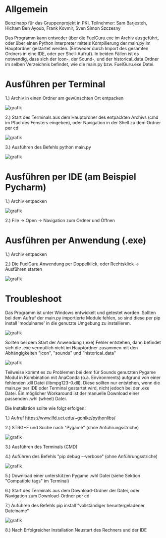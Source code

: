 # Allgemein

Benzinapp für das Gruppenprojekt in PKI. 
Teilnehmer: Sam Barjesteh, Hicham Ben Ayoub, Frank Kovmir, Sven Simon Szczesny

Das Programm kann entweder über die FuelGuru.exe im Archiv ausgeführt, oder über einen Python Interpreter
mittels Kompilierung der main.py im Hauptordner gestartet werden. (Entweder durch Import des gesamten Ordners in eine IDE, oder per Shell-Aufruf).
In beiden Fällen ist es notwendig, dass sich der Icon-, der Sound-, und der historical_data Ordner im selben Verzeichnis befindet, wie die main.py bzw. FuelGuru.exe Datei.

# Ausführen per Terminal

1.) Archiv in einen Ordner am gewünschten Ort entpacken

![grafik](https://user-images.githubusercontent.com/114833933/210900512-57357386-4a54-43f0-8600-5b5787a622d5.png)

  2.) Start des Terminals aus dem Hauptordner des entpackten Archivs (cmd im Pfad des Fensters eingeben), oder Navigation in der Shell zu dem Ordner per cd
  
![grafik](https://user-images.githubusercontent.com/114833933/210898763-18ee6d49-f694-4f78-bd5a-357f041bf93b.png)


3.) Ausführen des Befehls python main.py

![grafik](https://user-images.githubusercontent.com/114833933/210898866-850e875c-3b5a-4988-a616-73f1e6f24414.png)

# Ausführen per IDE (am Beispiel Pycharm)


  1.) Archiv entpacken
  
![grafik](https://user-images.githubusercontent.com/114833933/210900512-57357386-4a54-43f0-8600-5b5787a622d5.png)

2.) File -> Open -> Navigation zum Ordner und Öffnen

# Ausführen per Anwendung (.exe)

  1.) Archiv entpacken

2.) Die FuelGuru Anwendung per Doppelklick, oder Rechtsklick -> Ausführen starten

![grafik](https://user-images.githubusercontent.com/114833933/210901242-2117d1b2-cf99-46f8-bd47-2839cc0f339d.png)
  

# Troubleshoot

Das Programm ist unter Windows entwickelt und getestet worden.
Sollten bei dem Aufruf der main.py importierte Module fehlen, so sind diese per pip install 'modulname' in die genutzte Umgebung zu installieren.

![grafik](https://user-images.githubusercontent.com/114833933/210899951-b74d4360-1dee-463e-b6f9-506df495473d.png)

Sollten bei dem Start der Anwendung (.exe) Fehler entstehen, dann befindet sich die .exe vermutlich nicht im Hauptordner zusammen mit den Abhängigkeiten "icon", "sounds" und "historical_data"

![grafik](https://user-images.githubusercontent.com/114833933/210901385-532ac98a-bffd-410a-a063-93a0af3fc61a.png)

Teilweise kommt es zu Problemen bei dem für Sounds genutzten Pygame Modul in Kombination mit AnaConda (o.ä. Environments) aufgrund von einer fehlenden .dll Datei (libmpg123-0.dll). Diese sollten nur entstehen, wenn die main.py per IDE oder Terminal gestartet wird, nicht jedoch bei der .exe Datei.
Ein möglicher Workaround ist der manuelle Download einer passenden .whl (wheel) Datei. 

Die Installation sollte wie folgt erfolgen:

  1.) Aufruf https://www.lfd.uci.edu/~gohlke/pythonlibs/

2.) STRG+F und Suche nach "Pygame" (ohne Anführungsstriche)

![grafik](https://user-images.githubusercontent.com/114833933/210898649-ac85cb73-1968-44ff-8a67-8ff14a8b07f3.png)

3.) Ausführen des Terminals (CMD)

4.) Auführen des Befehls "pip debug --verbose" (ohne Anführungsstriche)

![grafik](https://user-images.githubusercontent.com/114833933/210898493-277714d3-47cf-4404-99a6-54396ed6492a.png)

5.) Download einer unterstützen Pygame .whl Datei (siehe Sektion "Compatible tags" im Terminal)

6.) Start des Terminals aus dem Download-Ordner der Datei, oder Navigation zum Download-Ordner per cd

7.) Auführen des Befehls pip install "vollständiger heruntergeladener Dateiname"

![grafik](https://user-images.githubusercontent.com/114833933/210898983-b4b586c3-f87f-4f18-8854-58289eaa00e6.png)

8.) Nach Erfolgreicher Installation Neustart des Rechners und der IDE

